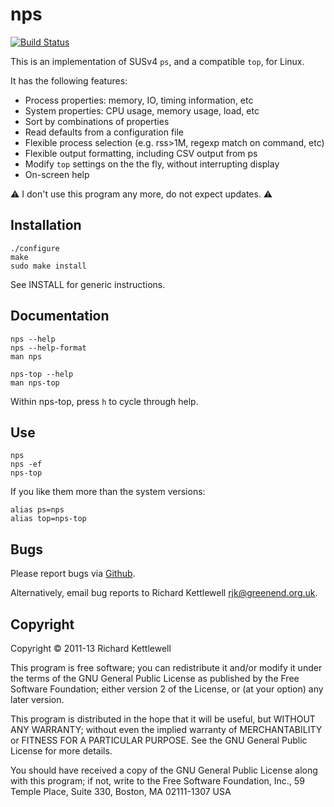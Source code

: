 nps
===

[![Build Status](https://travis-ci.org/ewxrjk/nps.svg?branch=master)](https://travis-ci.org/ewxrjk/nps)

This is an implementation of SUSv4 `ps`, and a compatible `top`, for
Linux.

It has the following features:

- Process properties: memory, IO, timing information, etc
- System properties: CPU usage, memory usage, load, etc
- Sort by combinations of properties
- Read defaults from a configuration file
- Flexible process selection (e.g. rss>1M, regexp match on command,
  etc)
- Flexible output formatting, including CSV output from ps
- Modify `top` settings on the the fly, without interrupting display
- On-screen help

⚠ I don't use this program any more, do not expect updates. ⚠

Installation
------------

    ./configure
    make
    sudo make install

See INSTALL for generic instructions.

Documentation
-------------

    nps --help
    nps --help-format
    man nps

    nps-top --help
    man nps-top

Within nps-top, press `h` to cycle through help.

Use
---

    nps
    nps -ef
    nps-top

If you like them more than the system versions:

    alias ps=nps
    alias top=nps-top

Bugs
----

Please report bugs via [Github](https://github.com/ewxrjk/nps).

Alternatively, email bug reports to Richard Kettlewell
<rjk@greenend.org.uk>.

Copyright
---------

Copyright © 2011-13 Richard Kettlewell

This program is free software; you can redistribute it and/or modify
it under the terms of the GNU General Public License as published by
the Free Software Foundation; either version 2 of the License, or
(at your option) any later version.

This program is distributed in the hope that it will be useful, but
WITHOUT ANY WARRANTY; without even the implied warranty of
MERCHANTABILITY or FITNESS FOR A PARTICULAR PURPOSE.  See the GNU
General Public License for more details.

You should have received a copy of the GNU General Public License
along with this program; if not, write to the Free Software
Foundation, Inc., 59 Temple Place, Suite 330, Boston, MA 02111-1307
USA

